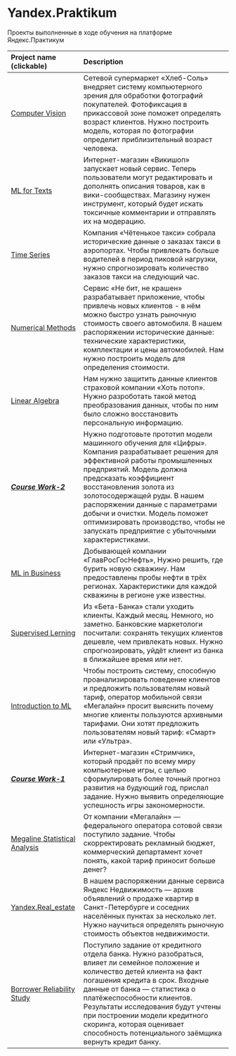 # Yandex.Praktikum
Проекты выполненные в ходе обучения на платформе Яндекс.Практикум

| Project name (clickable) | Description | 
| :-------| :-----------|
| [Computer Vision](https://github.com/karpov-ao/Yandex.Praktikum/blob/main/Data%20Science/computer_vision.ipynb) | Сетевой супермаркет «Хлеб-Соль» внедряет систему компьютерного зрения для обработки фотографий покупателей. Фотофиксация в прикассовой зоне поможет определять возраст клиентов. Нужно построить модель, которая по фотографии определит приблизительный возраст человека.|
| [ML for Texts](https://github.com/karpov-ao/Yandex.Praktikum/blob/main/Data%20Science/ml_for_texts.ipynb) | Интернет-магазин «Викишоп» запускает новый сервис. Теперь пользователи могут редактировать и дополнять описания товаров, как в вики-сообществах. Магазину нужен инструмент, который будет искать токсичные комментарии и отправлять их на модерацию.|
| [Time Series](https://github.com/karpov-ao/Yandex.Praktikum/blob/main/Data%20Science/time_siries.ipynb) | Компания «Чётенькое такси» собрала исторические данные о заказах такси в аэропортах. Чтобы привлекать больше водителей в период пиковой нагрузки, нужно спрогнозировать количество заказов такси на следующий час. |
| [Numerical Methods](https://github.com/karpov-ao/Yandex.Praktikum/blob/main/Data%20Science/numerical_methods.ipynb) | Сервис «Не бит, не крашен» разрабатывает приложение, чтобы привлечь новых клиентов - в нём можно быстро узнать рыночную стоимость своего автомобиля. В нашем распоряжении исторические данные: технические характеристики, комплектации и цены автомобилей. Нам нужно построить модель для определения стоимости. |
| [Linear Algebra](https://github.com/karpov-ao/Yandex.Praktikum/blob/main/Data%20Science/linear_algebra.ipynb) | Нам нужно защитить данные клиентов страховой компании «Хоть потоп». Нужно разроботать такой метод преобразования данных, чтобы по ним было сложно восстановить персональную информацию. |
| [***Course Work-2***](https://github.com/karpov-ao/Yandex.Praktikum/blob/main/Data%20Science/Sborniy_project_2.ipynb) | Нужно подготовьте прототип модели машинного обучения для «Цифры». Компания разрабатывает решения для эффективной работы промышленных предприятий. Модель должна предсказать коэффициент восстановления золота из золотосодержащей руды. В нашем распоряжении данные с параметрами добычи и очистки. Модель поможет оптимизировать производство, чтобы не запускать предприятие с убыточными характеристиками. |
| [ML in Business](https://github.com/karpov-ao/Yandex.Praktikum/blob/main/Data%20Science/ML_in_business.ipynb) | Добывающей компании «ГлавРосГосНефть», Нужно решить, где бурить новую скважину. Нам предоставлены пробы нефти в трёх регионах. Характеристики для каждой скважины в регионе уже известны. |
| [Supervised Lerning](https://github.com/karpov-ao/Yandex.Praktikum/blob/main/Data%20Science/supervised_learning.ipynb) | Из «Бета-Банка» стали уходить клиенты. Каждый месяц. Немного, но заметно. Банковские маркетологи посчитали: сохранять текущих клиентов дешевле, чем привлекать новых. Нужно спрогнозировать, уйдёт клиент из банка в ближайшее время или нет. |
| [Introduction to ML](https://github.com/karpov-ao/Yandex.Praktikum/blob/main/Data%20Science/introduction_to_ML.ipynb) | Чтобы построить систему, способную проанализировать поведение клиентов и предложить пользователям новый тариф, оператор мобильной связи «Мегалайн» просит выяснить почему многие клиенты пользуются архивными тарифами. Они хотят предложить пользователям новый тариф: «Смарт» или «Ультра». |
| [***Course Work-1***](https://github.com/karpov-ao/Yandex.Praktikum/blob/main/Data%20Science/Sborniy_project_1.ipynb) | Интернет-магазин «Стримчик», который продаёт по всему миру компьютерные игры, с целью сформулировать более точный прогноз развития на будующий год, прислал задание. Нужно выявить определяющие успешность игры закономерности. |
| [Megaline Statistical Analysis](https://github.com/karpov-ao/Yandex.Praktikum/blob/main/Data%20Science/Megaline_statistical_analysis.ipynb) |  От компании «Мегалайн» — федерального оператора сотовой связи поступило задание. Чтобы скорректировать рекламный бюджет, коммерческий департамент хочет понять, какой тариф приносит больше денег? |
| [Yandex.Real_estate](https://github.com/karpov-ao/Yandex.Praktikum/blob/main/Data%20Science/yandex.real_estate.ipynb) | В нашем распоряжении данные сервиса Яндекс Недвижимость — архив объявлений о продаже квартир в Санкт-Петербурге и соседних населённых пунктах за несколько лет. Нужно научиться определять рыночную стоимость объектов недвижимости. |
| [Borrower Reliability Study](https://github.com/karpov-ao/Yandex.Praktikum/blob/main/Data%20Science/borrower_reliability_study.ipynb) | Поступило задание от кредитного отдела банка. Нужно разобраться, влияет ли семейное положение и количество детей клиента на факт погашения кредита в срок. Входные данные от банка — статистика о платёжеспособности клиентов. Результаты исследования будут учтены при построении модели кредитного скоринга, которая оценивает способность потенциального заёмщика вернуть кредит банку. |
